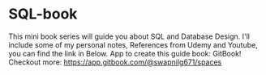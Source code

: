 # SQL-book
This mini book series will guide you about SQL and Database Design. I'll  include some of my personal notes, References from Udemy and Youtube, you can find the link in Below.
App to create this guide book: GitBook!
Checkout more: https://app.gitbook.com/@swapnilg671/spaces
